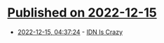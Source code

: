 # [Published on 2022-12-15](index.md)

* [2022-12-15, 04:37:24](https://news.ycombinator.com/item?id=33995265) - [IDN Is Crazy](https://daniel.haxx.se/blog/2022/12/14/idn-is-crazy/)
